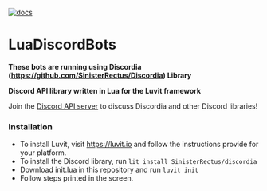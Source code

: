 [![docs](https://img.shields.io/badge/docs-latest-green.svg?style=flat-square)](https://luvit.io/install.html)
# LuaDiscordBots

**These bots are running using Discordia (https://github.com/SinisterRectus/Discordia) Library**

**Discord API library written in Lua for the Luvit framework**

Join the [Discord API server](https://discord.gg/0SBTUU1wZTWVpm07) to discuss Discordia and other Discord libraries!

### Installation

- To install Luvit, visit https://luvit.io and follow the instructions provide for your platform.
- To install the Discord library, run `lit install SinisterRectus/discordia`
- Download init.lua in this repository and run `luvit init`
- Follow steps printed in the screen.
